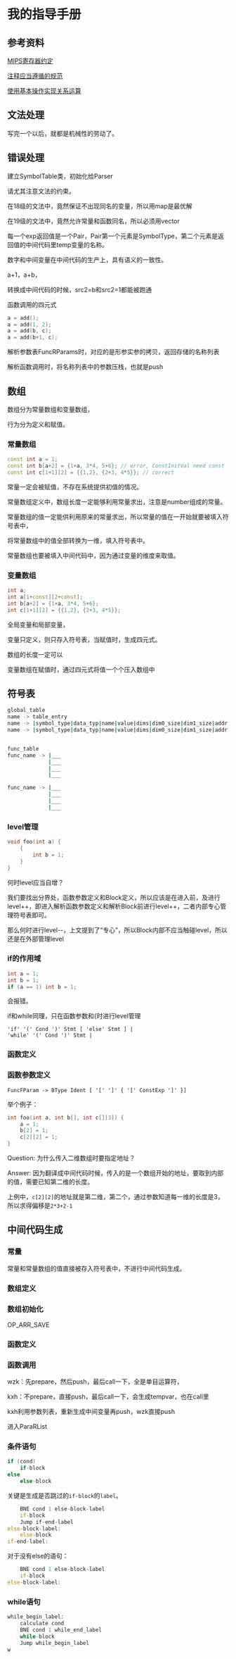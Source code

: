 # 我的指导手册

## 参考资料

[MIPS寄存器约定](https://hev.cc/805.html)

[注释应当遵循的规范](https://gitee.com/suse110/doxygen-sample)

[使用基本操作实现关系运算](https://stackoverflow.com/questions/20552377/implement-relational-operator-with-arithmetic-bitwise-operators)



## 文法处理

写完一个以后，就都是机械性的劳动了。

## 错误处理

建立SymbolTable类，初始化给Parser

请尤其注意文法的约束。

在18级的文法中，竟然保证不出现同名的变量，所以用map是最优解

在19级的文法中，竟然允许常量和函数同名，所以必须用vector

每一个exp返回值是一个Pair，Pair第一个元素是SymbolType，第二个元素是返回值的中间代码里temp变量的名称。

数字和中间变量在中间代码的生产上，具有语义的一致性。

a+1，a+b，

转换成中间代码的时候，src2=b和src2=1都能被跑通

函数调用的四元式

```c
a = add();
a = add(1, 2);
a = add(b, c);
a = add(b+1, c);
```

解析参数表FuncRParams时，对应的是形参实参的拷贝，返回存储的名称列表

解析函数调用时，将名称列表中的参数压栈，也就是push

## 数组

数组分为常量数组和变量数组，

行为分为定义和赋值。

### 常量数组

```cpp
const int a = 1;
const int b[a+2] = {1+a, 3*4, 5+6}; // error, ConstInitVal need const
const int c[1+1][2] = {{1,2}, {2+3, 4*5}}; // correct
```

常量一定会被赋值，不存在系统提供初值的情况。

常量数组定义中，数组长度一定能够利用常量求出，注意是number组成的常量。

常量数组的值一定能供利用原来的常量求出，所以常量的值在一开始就要被填入符号表中，

将常量数组中的值全部转换为一维，填入符号表中。

常量数组也要被填入中间代码中，因为通过变量的维度来取值。

### 变量数组

```cpp
int a;
int a[1+const][2+const];
int b[a+2] = {1+a, 3*4, 5+6};
int c[1+1][2] = {{1,2}, {2+3, 4*5}};
```

全局变量和局部变量，

变量只定义，则只存入符号表，当赋值时，生成四元式。

数组的长度一定可以

变量数组在赋值时，通过四元式将值一个个压入数组中

## 符号表

```bash
global_table
name -> table_entry
name -> |symbol_type|data_typ|name|value|dims|dim0_size|dim1_size|addr|level|array_values
name -> |symbol_type|data_typ|name|value|dims|dim0_size|dim1_size|addr|level|array_values


func_table
func_name -> |___
             |___
             |___
             |___

func_name -> |___
             |___
             |___
             |___
```

### level管理

```cpp
void foo(int a) {
    {
        int b = 1;
    }
}
```

何时level应当自增？

我们要找出分界处，函数参数定义和Block定义，所以应该是在进入前，及进行level++，即进入解析函数参数定义和解析Block前进行level++，二者内部专心管理符号表即可。

那么何时进行level--，上文提到了“专心”，所以Block内部不应当触碰level，所以还是在外部管理level

### if的作用域

```cpp
int a = 1;
int b = 1;
if (a == 1) int b = 1;
```

会报错。

if和while同理，只在函数参数和{时进行level管理

```
'if' '(' Cond ')' Stmt [ 'else' Stmt ] |
'while' '(' Cond ')' Stmt |
```

### 函数定义

### 函数参数定义

`FuncFParam -> BType Ident [ '[' ']' { '[' ConstExp ']' }]`

举个例子：

```cpp
int foo(int a, int b[], int c[][3]) {
    a = 1;
    b[2] = 1;
    c[2][2] = 1;
}
```

Question: 为什么传入二维数组时要指定地址？

Answer: 因为翻译成中间代码时候，传入的是一个数组开始的地址，要取到内部的值，需要已知第二维的长度。

上例中，`c[2][2]`的地址就是第二维，第二个，通过参数知道每一维的长度是3，所以求得偏移是`2*3+2-1`





## 中间代码生成

### 常量

常量和常量数组的值直接被存入符号表中，不进行中间代码生成。

### 数组定义

### 数组初始化

OP_ARR_SAVE





### 函数定义

### 函数调用

wzk：先prepare，然后push，最后call一下，全是单目运算符，

kxh：不prepare，直接push，最后call一下，会生成tempvar，也在call里

kxh利用参数列表，重新生成中间变量再push，wzk直接push

进入ParaRList

### 条件语句

```cpp
if (cond) 
	if-block
else 
    else-block
```

关键是生成是否跳过的`if-block`的`label`。

```asm
    BNE cond 1 else-block-label
    if-block
	Jump if-end-label
else-block-label:
    else-block
if-end-label:
```

对于没有else的语句：

```asm
    BNE cond 1 else-block-label
    if-block
else-block-label:
```

### while语句

```cpp
while_begin_label:
	calculate cond
    BNE cond 1 while_end_label
    while-block
    Jump while_begin_label
w
```








